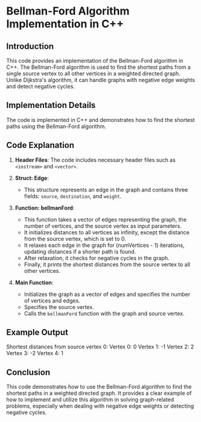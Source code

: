 # Bellman-Ford Algorithm Implementation in C++

## Introduction

This code provides an implementation of the Bellman-Ford algorithm in C++. The Bellman-Ford algorithm is used to find the shortest paths from a single source vertex to all other vertices in a weighted directed graph. Unlike Dijkstra's algorithm, it can handle graphs with negative edge weights and detect negative cycles.

## Implementation Details

The code is implemented in C++ and demonstrates how to find the shortest paths using the Bellman-Ford algorithm.

## Code Explanation

1. **Header Files**: The code includes necessary header files such as `<iostream>` and `<vector>`.

2. **Struct: Edge**:

   - This structure represents an edge in the graph and contains three fields: `source`, `destination`, and `weight`.

3. **Function: bellmanFord**:

   - This function takes a vector of edges representing the graph, the number of vertices, and the source vertex as input parameters.
   - It initializes distances to all vertices as infinity, except the distance from the source vertex, which is set to 0.
   - It relaxes each edge in the graph for (numVertices - 1) iterations, updating distances if a shorter path is found.
   - After relaxation, it checks for negative cycles in the graph.
   - Finally, it prints the shortest distances from the source vertex to all other vertices.

4. **Main Function**:
   - Initializes the graph as a vector of edges and specifies the number of vertices and edges.
   - Specifies the source vertex.
   - Calls the `bellmanFord` function with the graph and source vertex.

## Example Output

Shortest distances from source vertex 0:
Vertex 0: 0
Vertex 1: -1
Vertex 2: 2
Vertex 3: -2
Vertex 4: 1

## Conclusion

This code demonstrates how to use the Bellman-Ford algorithm to find the shortest paths in a weighted directed graph. It provides a clear example of how to implement and utilize this algorithm in solving graph-related problems, especially when dealing with negative edge weights or detecting negative cycles.
